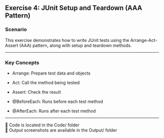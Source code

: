 ## Exercise 4: JUnit Setup and Teardown (AAA Pattern)

### Scenario

This exercise demonstrates how to write JUnit tests using the Arrange-Act-Assert (AAA) pattern, along with setup and teardown methods.

---

### Key Concepts

- Arrange: Prepare test data and objects
- Act: Call the method being tested
- Assert: Check the result

- @BeforeEach: Runs before each test method
- @AfterEach: Runs after each test method

---

📁 Code is located in the Code/ folder  
📸 Output screenshots are available in the Output/ folder

